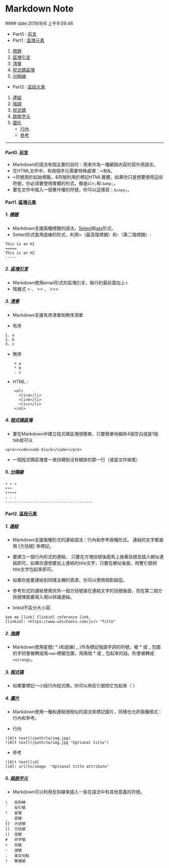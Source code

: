 <h1 id="top">Markdown Note</h1>
#### date:2019/9/6 上午9:09:46

+ Part0 : [前言](#first)
+ Part1 : [區塊元素](#second)
 1. [標題](#second_5)
 1. [區塊引言](#second_1)
 2. [清單](#second_2)
 3. [程式碼區塊](#second_3)
 4. [分隔線](#second_4)
+ Part2 : [區段元素](#third)
 1. [連結](#third_1)
 2. [強調](#third_2)
 3. [程式碼](#third_3)
 4. [跳脫字元](#third_4)
 5. [圖片](#third_5)
    - [行內](#third_5_1)
    - [參考](#third_5_2)

- - -

<h4 id="first">Part0. <a href=#top>前言</a></h4>

 + Markdown的語法有個主要的目的：用來作為一種網路內容的寫作用語言。
 + 在HTML文件中，有兩個字元需要特殊處理：<和&。
 + <符號用於起始標籤，&符號則用於標記HTML實體，如果你只是想要使用這些符號，你必須要使用實體的形式，像是`&lt;`和 `&amp;`。
 + 要在文件中插入一個著作權的符號，你可以這樣寫：`&copy;`。

<h4 id="second">Part1. <a href=#top>區塊元素</a></h4>

<h5 id="second_5">1. <a href=#top>標題</a></h5>

+ Markdown支援兩種標題的語法，[Setext](http://docutils.sourceforge.net/mirror/setext/)和[atx](http://www.aaronsw.com/2002/atx/)形式。
+ Setext形式是用底線的形式，利用=（最高階標題）和-（第二階標題）:

```
This is an H1
=====
This is an H2
-----
```

<h5 id="second_1">2. <a href=#top>區塊引言</a></h5>

+ Markdown使用email形式的區塊引言，每行的最前面加上>
+ 階層式 > 、 >> 、 >>>

<h5 id="second_2">3. <a href=#top>清單</a></h5>

+ Markdown支援有序清單和無序清單
- 有序

```
1. a
2. b
3. c
```

- 無序

```
    + a
    * b
    - c
```

- HTML :

```
    <ol>
      <li>a</li>
      <li>b</li>
      <li>c</li>
    </ol>
```

<h5 id="second_3">4. <a href=#top>程式碼區塊</a></h5>

+ 要在Markdown中建立程式碼區塊很簡單，只要簡單地縮排4個空白或是1個tab就可以

```
<pre><code>code block</code></pre>
```

+ 一個程式碼區塊會一直持續到沒有縮排的那一行（或是文件結尾）

<h5 id="second_4">5. <a href=#top>分隔線</a></h5>

```
* * *
***
*****
- - -
---------------------------------------
```

<h4 id="third">Part2. <a href=#top>區段元素</a></h4>
<h5 id="third_1">1. <a href=#top>連結</a></h5>

+ Markdown支援兩種形式的連結語法：行內和參考兩種形式。
  連結的文字都是用 [方括號] 來標記。

+ 要建立一個行內形式的連結，
  只要在方塊括號後面馬上接著括號並插入網址連結即可，如果你還想要加上連結的title文字，只要在網址後面，用雙引號把title文字包起來即可。
+ 如果你是要連結到同樣主機的資源，你可以使用相對路徑。
+ 參考形式的連結使用另外一個方括號接在連結文字的括號後面，而在第二個方括號裡面要填入用以辨識連結。
+ linkid不區分大小寫:

```
See me [link] [linkid] reference link.
[linkid]: <https://www.w3schools.com/js/> "Title"
```

<h5 id="third_2">2. <a href=#top>強調</a></h5>

+ Markdown使用星號( \* )和底線( \_ )作為標記強調字詞的符號，被 \* 或 \_ 包圍的字詞會被轉成用```<em>```標籤包圍，用兩個 \* 或 \_ 包起來的話，則會被轉成```<strong>```。

<h5 id="third_3">3. <a href=#top>程式碼</a></h5>

+ 如果要標記一小段行內程式碼，你可以用反引號把它包起來（`）

<h5 id="third_4">4. <a href=#top>圖片</a></h5>

+ Markdown使用一種和連結很相似的語法來標記圖片，同樣也允許兩種樣式：行內和參考。
- <span id="third_5_1">行內</span>

```
![Alt text](/path/to/img.jpg)
![Alt text](/path/to/img.jpg "Optional title")
```

- <span id="third_5_2">參考</span>

```
![Alt text][id]
[id]: url/to/image  "Optional title attribute"
```

<h5 id="third_5">5. <a href=#top>跳脫字元</a></h5>

+ Markdown可以利用反斜線來插入一些在語法中有其他意義的符號。

```
\   反斜線
`   反引號
*   星號
_   底線
{}  大括號
[]  方括號
()  括號
#   井字號
+   加號
-   減號
.   英文句點
!   驚嘆號
```
